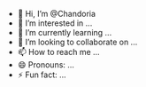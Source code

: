 - 👋 Hi, I’m @Chandoria
- 👀 I’m interested in ...
- 🌱 I’m currently learning ...
- 💞️ I’m looking to collaborate on ...
- 📫 How to reach me ...
- 😄 Pronouns: ...
- ⚡ Fun fact: ...

<!---
Chandoria/Chandoria is a ✨ special ✨ repository because its `README.md` (this file) appears on your GitHub profile.
You can click the Preview link to take a look at your changes.
--->
